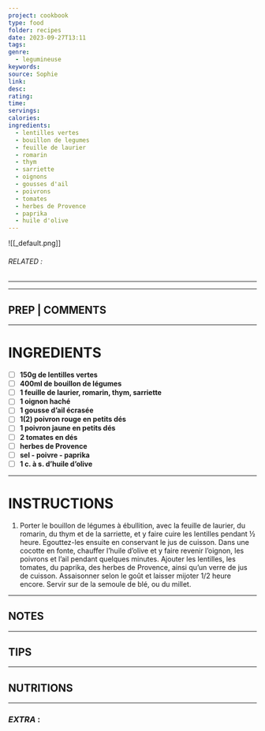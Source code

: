 ```yaml
---
project: cookbook
type: food
folder: recipes
date: 2023-09-27T13:11
tags: 
genre:
  - legumineuse
keywords: 
source: Sophie
link: 
desc: 
rating: 
time: 
servings: 
calories: 
ingredients:
  - lentilles vertes
  - bouillon de legumes
  - feuille de laurier
  - romarin
  - thym
  - sarriette
  - oignons
  - gousses d'ail
  - poivrons
  - tomates
  - herbes de Provence
  - paprika
  - huile d'olive
---
```


![[_default.png]]
###### *RELATED* : 
---


---
## PREP | COMMENTS



---
# INGREDIENTS

- [ ] **150g de lentilles vertes**
- [ ] **400ml de bouillon de légumes**
- [ ] **1 feuille de laurier, romarin, thym, sarriette**
- [ ] **1 oignon haché**
- [ ] **1 gousse d’ail écrasée**
- [ ] **1(2) poivron rouge en petits dés**
- [ ] **1 poivron jaune en petits dés**
- [ ] **2 tomates en dés**
- [ ] **herbes de Provence**
- [ ] **sel - poivre - paprika**
- [ ] **1 c. à s. d’huile d’olive**

---
# INSTRUCTIONS

1. Porter le bouillon de légumes à ébullition, avec la feuille de laurier, du romarin, du thym et de la sarriette, et y faire cuire les lentilles pendant ½ heure. Egouttez-les ensuite en conservant le jus de cuisson. Dans une cocotte en fonte, chauffer l’huile d’olive et y faire revenir l’oignon, les poivrons et l’ail pendant quelques minutes. Ajouter les lentilles, les tomates, du paprika, des herbes de Provence, ainsi qu’un verre de jus de cuisson. Assaisonner selon le goût et laisser mijoter 1/2 heure encore. Servir sur de la semoule de blé, ou du millet.

---
## NOTES



---
## TIPS



---
## NUTRITIONS



---
### *EXTRA* :



